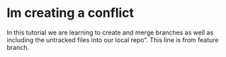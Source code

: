 # Im creating a conflict
In this tutorial we are learning to create and merge branches as well as including the untracked files into our local repo”.
This line is from feature branch.
